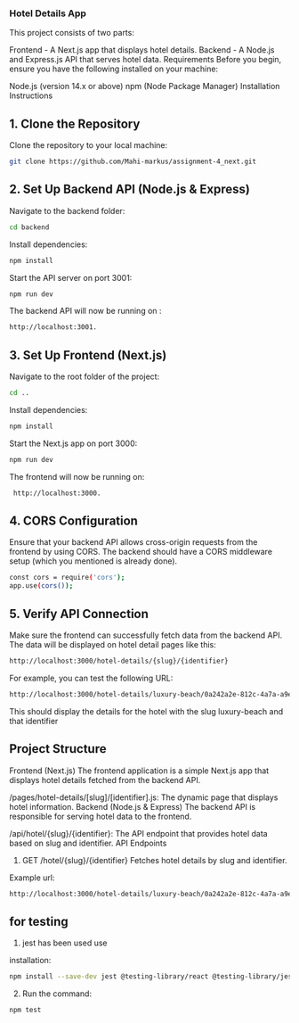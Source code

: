 ### Hotel Details App

This project consists of two parts:

Frontend - A Next.js app that displays hotel details.
Backend - A Node.js and Express.js API that serves hotel data.
Requirements
Before you begin, ensure you have the following installed on your machine:

Node.js (version 14.x or above)
npm (Node Package Manager)
Installation Instructions

## 1. Clone the Repository

Clone the repository to your local machine:

```bash
git clone https://github.com/Mahi-markus/assignment-4_next.git
```

## 2. Set Up Backend API (Node.js & Express)

Navigate to the backend folder:

```bash
cd backend
```

Install dependencies:

```bash
npm install
```

Start the API server on port 3001:

```bash
npm run dev
```

The backend API will now be running on :

```bash
http://localhost:3001.
```

## 3. Set Up Frontend (Next.js)

Navigate to the root folder of the project:

```bash
cd ..
```

Install dependencies:

```bash
npm install
```

Start the Next.js app on port 3000:

```bash
npm run dev
```

The frontend will now be running on:

```bash
 http://localhost:3000.
```

## 4. CORS Configuration

Ensure that your backend API allows cross-origin requests from the frontend by using CORS. The backend should have a CORS middleware setup (which you mentioned is already done).

```bash
const cors = require('cors');
app.use(cors());
```

## 5. Verify API Connection

Make sure the frontend can successfully fetch data from the backend API. The data will be displayed on hotel detail pages like this:

```bash
http://localhost:3000/hotel-details/{slug}/{identifier}

```

For example, you can test the following URL:

```bash
http://localhost:3000/hotel-details/luxury-beach/0a242a2e-812c-4a7a-a9e2-89f4411060b9

```

This should display the details for the hotel with the slug luxury-beach and that identifier

## Project Structure

Frontend (Next.js)
The frontend application is a simple Next.js app that displays hotel details fetched from the backend API.

/pages/hotel-details/[slug]/[identifier].js: The dynamic page that displays hotel information.
Backend (Node.js & Express)
The backend API is responsible for serving hotel data to the frontend.

/api/hotel/{slug}/{identifier}: The API endpoint that provides hotel data based on slug and identifier.
API Endpoints

1. GET /hotel/{slug}/{identifier}
   Fetches hotel details by slug and identifier.

Example url:

```bash
http://localhost:3000/hotel-details/luxury-beach/0a242a2e-812c-4a7a-a9e2-89f4411060b9

```

## for testing

1. jest has been used use

installation:

```bash
​npm install --save-dev jest @testing-library/react @testing-library/jest-dom @testing-library/user-event jest-environment-jsdom ts-jest @types/jest
```

2. Run the command:

```bash
npm test
```
